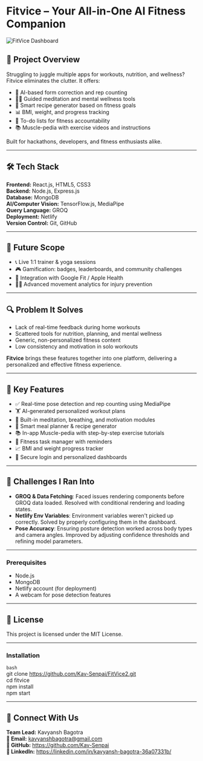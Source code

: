 # Fitvice – Your All-in-One AI Fitness Companion

![FitVice Dashboard](https://i.ibb.co/hRwVW0QG/Whats-App-Image-2025-04-21-at-01-31-59-91d9fdd7.jpg)

## 🚀 Project Overview

Struggling to juggle multiple apps for workouts, nutrition, and wellness? Fitvice eliminates the clutter. It offers:

- 🧠 AI-based form correction and rep counting  
- 🧘‍♀️ Guided meditation and mental wellness tools  
- 🥗 Smart recipe generator based on fitness goals  
- 📊 BMI, weight, and progress tracking  
- 🧾 To-do lists for fitness accountability  
- 📚 Muscle-pedia with exercise videos and instructions

Built for hackathons, developers, and fitness enthusiasts alike.

---

## 🛠️ Tech Stack

**Frontend:** React.js, HTML5, CSS3  
**Backend:** Node.js, Express.js  
**Database:** MongoDB  
**AI/Computer Vision:** TensorFlow.js, MediaPipe  
**Query Language:** GROQ  
**Deployment:** Netlify  
**Version Control:** Git, GitHub

---

## 🧠 Future Scope

- 📞 Live 1:1 trainer & yoga sessions
- 🎮 Gamification: badges, leaderboards, and community challenges
- 🔄 Integration with Google Fit / Apple Health
- 🧍‍♂️ Advanced movement analytics for injury prevention

---

## 🔍 Problem It Solves

- Lack of real-time feedback during home workouts  
- Scattered tools for nutrition, planning, and mental wellness  
- Generic, non-personalized fitness content  
- Low consistency and motivation in solo workouts

**Fitvice** brings these features together into one platform, delivering a personalized and effective fitness experience.

---

## 🌟 Key Features

- ✅ Real-time pose detection and rep counting using MediaPipe  
- 🏋️ AI-generated personalized workout plans  
- 🧘 Built-in meditation, breathing, and motivation modules  
- 🥗 Smart meal planner & recipe generator  
- 📚 In-app Muscle-pedia with step-by-step exercise tutorials  
- 📅 Fitness task manager with reminders  
- 📈 BMI and weight progress tracker  
- 🔐 Secure login and personalized dashboards

---

## 🧪 Challenges I Ran Into

- **GROQ & Data Fetching**: Faced issues rendering components before GROQ data loaded. Resolved with conditional rendering and loading states.  
- **Netlify Env Variables**: Environment variables weren't picked up correctly. Solved by properly configuring them in the dashboard.  
- **Pose Accuracy**: Ensuring posture detection worked across body types and camera angles. Improved by adjusting confidence thresholds and refining model parameters.

---

### Prerequisites

- Node.js
- MongoDB
- Netlify account (for deployment)
- A webcam for pose detection features

---

## 📜 License
This project is licensed under the MIT License.

---

### Installation
```bash```  
git clone https://github.com/Kav-Senpai/FitVice2.git  
cd fitvice  
npm install  
npm start

---

## 🤝 Connect With Us
**Team Lead:** Kavyansh Bagotra  
**📧 Email:** kavyanshbagotra@gmail.com  
**🔗 GitHub:** https://github.com/Kav-Senpai  
**🔗 LinkedIn:** https://linkedin.com/in/kavyansh-bagotra-36a07331b/  

